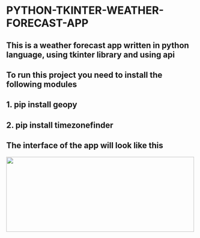 <h1>PYTHON-TKINTER-WEATHER-FORECAST-APP</h1>
<h2>This is a weather forecast app written in python language, using tkinter library and using api</h2>
<h2>To run this project you need to install the following modules</h2>
<h2>1. pip install geopy </h2>
<h2>2. pip install timezonefinder </h2>
<h2>The interface of the app will look like this</h2>
<img src="https://user-images.githubusercontent.com/71707454/236126796-85157bc3-d740-4ed7-92a0-814ce41c81b2.png" width="500px" height="200px">

